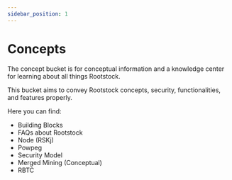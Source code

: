 ```yaml
---
sidebar_position: 1
---
```


# Concepts

The concept bucket is for conceptual information
and a knowledge center for learning about all things Rootstock.

This bucket aims to convey Rootstock concepts,
security, functionalities, and features properly.

Here you can find:
- Building Blocks
- FAQs about Rootstock
- Node (RSKj)
- Powpeg
- Security Model
- Merged Mining (Conceptual)
- RBTC
